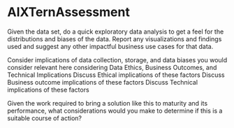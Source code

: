 # AIXTernAssessment

Given the data set, do a quick exploratory data analysis to get a feel for the distributions and biases of the data. Report any visualizations and findings used and suggest any other impactful business use cases for that data.

Consider implications of data collection, storage, and data biases you would consider relevant here considering Data Ethics, Business Outcomes, and Technical Implications Discuss Ethical implications of these factors Discuss Business outcome implications of these factors Discuss Technical implications of these factors

Given the work required to bring a solution like this to maturity and its performance, what considerations would you make to determine if this is a suitable course of action?
